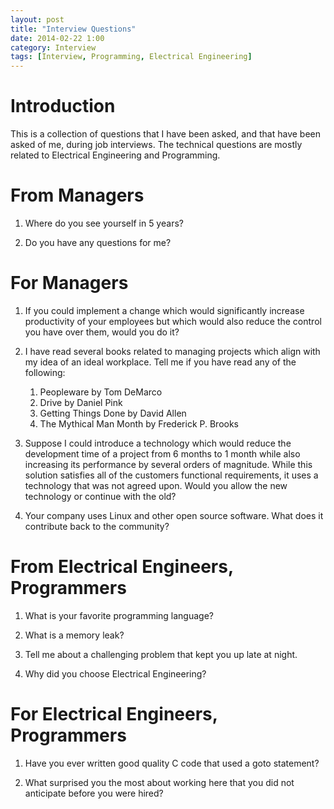 ```yaml
---
layout: post
title: "Interview Questions"
date: 2014-02-22 1:00
category: Interview
tags: [Interview, Programming, Electrical Engineering]
---
```


# Introduction

This is a collection of questions that I have been asked,
and that have been asked of me, during job interviews.
The technical questions are mostly related to
Electrical Engineering and Programming.

# From Managers

1. Where do you see yourself in 5 years?

1. Do you have any questions for me?

# For Managers

1. If you could implement a change which would significantly increase
productivity of your employees but which would also reduce the control
you have over them, would you do it?

1. I have read several books related to managing projects which align
with my idea of an ideal workplace.  Tell me if you have read any of
the following:

	1. Peopleware by Tom DeMarco
	1. Drive by Daniel Pink
	1. Getting Things Done by David Allen
	1. The Mythical Man Month by Frederick P. Brooks

1. Suppose I could introduce a technology which would reduce the development
time of a project from 6 months to 1 month while also increasing its
performance by several orders of magnitude.
While this solution satisfies all of the customers functional requirements,
it uses a technology that was not agreed upon.
Would you allow the new technology or continue with the old?

1. Your company uses Linux and other open source software.
What does it contribute back to the community?

# From Electrical Engineers, Programmers

1. What is your favorite programming language?

1. What is a memory leak?

1. Tell me about a challenging problem that kept you up late at night.

1. Why did you choose Electrical Engineering?

# For Electrical Engineers, Programmers

1. Have you ever written good quality C code that used a goto statement?

1. What surprised you the most about working here that you did
not anticipate before you were hired?

